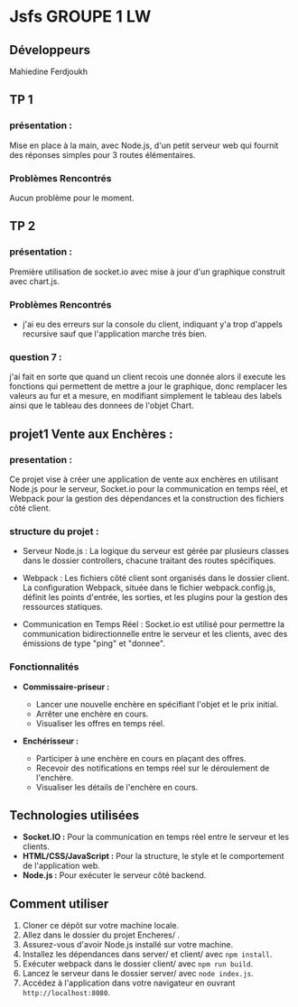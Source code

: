 # Jsfs GROUPE 1  LW

## Développeurs

Mahiedine Ferdjoukh



## TP 1

### présentation :

Mise en place à la main, avec Node.js, d'un petit serveur web qui fournit des réponses simples pour 3 routes élémentaires.


### Problèmes Rencontrés

Aucun problème pour le moment.


## TP 2

### présentation :

Première utilisation de socket.io avec mise à jour d'un graphique construit avec chart.js.


### Problèmes Rencontrés
- j'ai eu des erreurs sur la console du client, indiquant y'a trop d'appels recursive sauf que l'application marche trés bien.

### question 7 :  

j'ai fait en sorte que quand un client recois une donnée alors il execute les fonctions qui permettent de mettre a jour le graphique, donc remplacer les valeurs au fur et a mesure, en modifiant simplement le tableau des labels ainsi que le tableau des donnees de l'objet Chart.

## projet1 Vente aux Enchères :  

### presentation : 

Ce projet vise à créer une application de vente aux enchères en utilisant Node.js pour le serveur, Socket.io pour la communication en temps réel, et Webpack pour la gestion des dépendances et la construction des fichiers côté client.


### structure du projet : 

- Serveur Node.js : La logique du serveur est gérée par plusieurs classes dans le dossier controllers, chacune traitant des routes spécifiques.

- Webpack : Les fichiers côté client sont organisés dans le dossier client. La configuration Webpack, située dans le fichier webpack.config.js, définit les points d'entrée, les sorties, et les plugins pour la gestion des ressources statiques.

- Communication en Temps Réel : Socket.io est utilisé pour permettre la communication bidirectionnelle entre le serveur et les clients, avec des émissions de type "ping" et "donnee".

### Fonctionnalités

- **Commissaire-priseur :**
  - Lancer une nouvelle enchère en spécifiant l'objet et le prix initial.
  - Arrêter une enchère en cours.
  - Visualiser les offres en temps réel.

- **Enchérisseur :**
  - Participer à une enchère en cours en plaçant des offres.
  - Recevoir des notifications en temps réel sur le déroulement de l'enchère.
  - Visualiser les détails de l'enchère en cours.

## Technologies utilisées

- **Socket.IO :** Pour la communication en temps réel entre le serveur et les clients.
- **HTML/CSS/JavaScript :** Pour la structure, le style et le comportement de l'application web.
- **Node.js :** Pour exécuter le serveur côté backend.


## Comment utiliser

1. Cloner ce dépôt sur votre machine locale.
2. Allez dans le dossier du projet Encheres/ .
3. Assurez-vous d'avoir Node.js installé sur votre machine.
4. Installez les dépendances dans server/ et client/ avec `npm install`.
5. Exécuter webpack dans le dossier client/ avec `npm run build`.    
6. Lancez le serveur dans le dossier server/ avec `node index.js`.
7. Accédez à l'application dans votre navigateur en ouvrant `http://localhost:8080`.







